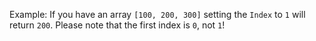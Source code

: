 Example: If you have an array `[100, 200, 300]` setting the `Index` to `1` will return `200`. Please note that the first index is `0`, not `1`!
